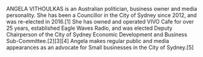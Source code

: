 ANGELA VITHOULKAS is an Australian politician, business owner and media personality. She has been a Councillor in the City of Sydney since 2012, and was re-elected in 2016.[1] She has owned and operated VIVO Cafe for over 25 years, established Eagle Waves Radio, and was elected Deputy Chairperson of the City of Sydney Economic Development and Business Sub-Committee.[2][3][4] Angela makes regular public and media appearances as an advocate for Small businesses in the City of Sydney.[5]
